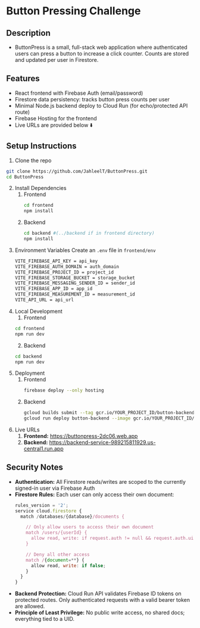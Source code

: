 # Button Pressing Challenge

## Description
- ButtonPress is a small, full-stack web application where authenticated users can press a button to increase a click counter. Counts are stored and updated per user in Firestore.

## Features
- React frontend with Firebase Auth (email/password)
- Firestore data persistency: tracks button press counts per user
- Minimal Node.js backend deploy to Cloud Run (for echo/protected API route)
- Firebase Hosting for the frontend
- Live URLs are provided below ⬇️

## Setup Instructions
1. Clone the repo 
  ```bash
  git clone https://github.com/JahleelT/ButtonPress.git
  cd ButtonPress
  ```
2. Install Dependencies
    1. Frontend
        ```bash
        cd frontend
        npm install
        ```
    2. Backend
        ```bash
        cd backend #(../backend if in frontend directory)
        npm install
        ```
3. Environment Variables
  Create an `.env` file in `frontend/env` 
    ```bash
    VITE_FIREBASE_API_KEY = api_key
    VITE_FIREBASE_AUTH_DOMAIN = auth_domain
    VITE_FIREBASE_PROJECT_ID = project_id
    VITE_FIREBASE_STORAGE_BUCKET = storage_bucket
    VITE_FIREBASE_MESSAGING_SENDER_ID = sender_id
    VITE_FIREBASE_APP_ID = app_id
    VITE_FIREBASE_MEASUREMENT_ID = measurement_id
    VITE_API_URL = api_url
    ```
4. Local Development
   1. Frontend
    ```bash
    cd frontend
    npm run dev
    ```
   2. Backend
    ```bash
    cd backend
    npm run dev
    ```
5. Deployment
   1. Frontend
      ```bash 
      firebase deploy --only hosting
      ```
   2. Backend
      ```bash
      gcloud builds submit --tag gcr.io/YOUR_PROJECT_ID/button-backend
      gcloud run deploy button-backend --image gcr.io/YOUR_PROJECT_ID/button-backend --platform managed
      ```
6. Live URLs
   1. **Frontend:** https://buttonpress-2dc06.web.app
   2. **Backend:** https://backend-service-989215811929.us-central1.run.app


## Security Notes
- **Authentication:** All Firestore reads/writes are scoped to the currently signed-in user via Firebase Auth
- **Firestore Rules:** Each user can only access their own document:
  ```javascript
  rules_version = '2';
  service cloud.firestore {
    match /databases/{database}/documents {

      // Only allow users to access their own document
      match /users/{userId} {
        allow read, write: if request.auth != null && request.auth.uid == userId;
      }

      // Deny all other access
      match /{document=**} {
        allow read, write: if false;
      }
    }
  }
  ```
- **Backend Protection:** Cloud Run API validates Firebase ID tokens on protected routes. Only authenticated requests with a valid bearer token are allowed.
- **Principle of Least Privilege:** No public write access, no shared docs; everything tied to a UID.

